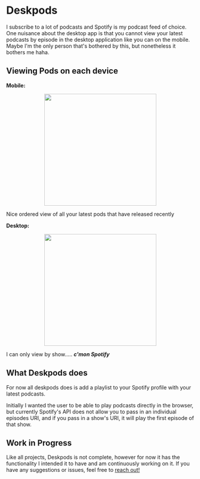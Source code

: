 # Deskpods

I subscribe to a lot of podcasts and Spotify is my podcast feed of choice. One nuisance about the desktop app is that you cannot view your latest podcasts by episode in the desktop application like you can on the mobile. Maybe I'm the only person that's bothered by this, but nonetheless it bothers me haha.

## Viewing Pods on each device

**Mobile:**

<p style="text-align:center;">
<img src='https://scontent.xx.fbcdn.net/v/t1.15752-9/159503517_519019022645764_4612727917625375307_n.jpg?_nc_cat=106&ccb=1-3&_nc_sid=58c789&_nc_ohc=MDp-GxjNiFgAX9Xj-VB&_nc_ad=z-m&_nc_cid=0&_nc_ht=scontent.xx&oh=57c7126c5f7cdb07d0102574a7bb7b8d&oe=606FC926' width='300'>
</p>

Nice ordered view of all your latest pods that have released recently

**Desktop:**

<p style="text-align:center;">
<img src='https://i.gyazo.com/28628a84bdce1c3bcfb576cbcd50a658.png' width='300'>
</p>

I can only view by show..... **_c'mon Spotify_**

## What Deskpods does

For now all deskpods does is add a playlist to your Spotify profile with your latest podcasts.

Initially I wanted the user to be able to play podcasts directly in the browser, but currently Spotify's API does not allow you to pass in an individual episodes URI, and if you pass in a show's URI, it will play the first episode of that show.

## Work in Progress

Like all projects, Deskpods is not complete, however for now it has the functionality I intended it to have and am continuously working on it. If you have any suggestions or issues, feel free to [reach out!](mailto:atang8013@gmail.com?subject=Some%20thoughts%20on%20Deskpods)
